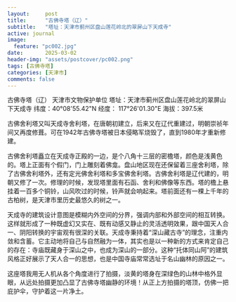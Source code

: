 ```yaml
---
layout:     post
title:      "古佛寺塔（辽）"
subtitle:   "塔址：天津市蓟州区盘山莲花岭北的翠屏山下天成寺"
active: journal
image:
  feature: "pc002.jpg"
date:       2025-03-02
header-img: "assets/postcover/pc002.png"
tags: [古佛寺塔]
categories: [天津市]
comments: false
---
```


古佛寺塔（辽）
天津市文物保护单位
塔址：天津市蓟州区盘山莲花岭北的翠屏山下天成寺
纬度：40°08'55.42"N 经度： 117°26'01.30"E 海拔：397.5米

古佛舍利塔又叫天成寺舍利塔，在唐朝初建立，后来又在辽代重建过，明朝崇祯年间又再度修葺。可在1942年古佛寺塔被日本侵略军烧毁了，直到1980年才重新修建。

古佛舍利塔矗立在天成寺正殿的一边，是个八角十三层的密檐塔，颜色是浅黄色的。塔上正面有个假门，门上雕刻着佛龛。盘山地区现在还保留着三座舍利塔，除了古佛舍利塔外，还有定光佛舍利塔和多宝佛舍利塔。古佛舍利塔是辽代建的，明朝又修了一次。修理的时候，发现塔里面有石函、舍利和佛像等东西。塔的檐上悬挂着一百多个铜铃，山风吹过的时候，铃声就会响起来。塔前面还有一棵上千年的古柏树，是天津市里历史最悠久的树之一。

天成寺的建筑设计意图是模糊内外空间的分界，强调内部和外部空间的相互转换。这样就形成了一种既虚幻又实在、既有动感又静止的灵活透明效果，跟中国天人合一、阴阳转换的宇宙观有很深的关联。天成寺秉持着“深山藏古寺”的理念，注重内敛和含蓄。它主动地将自己与自然融为一体，其实也是以一种新的方式来肯定自己的存在：寺庙既藏身于深山之中，也成为深山的一部分。这种“托体同山阿”的建筑风格正好展示了天人合一的思想，也是中国寺庙常常选址于名山幽林的原因之一。

这座塔我用无人机从各个角度进行了拍摄，淡黄的塔身在深绿色的山林中格外显眼，从远处拍摄更加凸显了古佛寺塔幽静的环境！从正上方拍摄的塔顶，仿佛一把庇护伞，守护着这一片净土。
